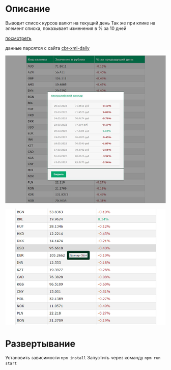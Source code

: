 # Описание

Выводит список курсов валют на текущий день
Так же при клике на элемент списка, показывает изменения в % за 10 дней

[посмотреть](https://lionenet.github.io/valuta/dist)

данные парсятся с сайта [cbr-xml-daily](https://www.cbr-xml-daily.ru)

![alt text](/assets/1.JPG)

![alt text](/assets/2.JPG)

# Развертывание

Установить зависимости `npm install`
Запустить через команду `npm run start`